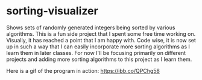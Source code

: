 # sorting-visualizer
Shows sets of randomly generated integers being sorted by various algorithms. This is a fun side project that I spent some free time working on. Visually, it has reached a point that I am happy with. Code wise, it is now set up in such a way that I can easily incorporate more sorting algorithms as I learn them in later classes. For now I'll be focusing primarily on different projects and adding more sorting algorithms to this project as I learn them. 


Here is a gif of the program in action: https://ibb.co/QPChg58
